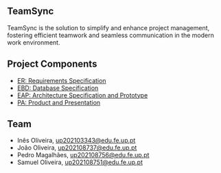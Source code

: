 ## TeamSync

TeamSync is the solution to simplify and enhance project management, fostering efficient teamwork and seamless communication in the modern work environment.

## Project Components

- [ER: Requirements Specification](WIKI/ER.md)
- [EBD: Database Specification](WIKI/EBD.md)
- [EAP: Architecture Specification and Prototype](WIKI/EAP.md)
- [PA: Product and Presentation](WIKI/PA.md)

## Team

* Inês Oliveira, up202103343@edu.fe.up.pt
* João Oliveira, up202108737@edu.fe.up.pt 
* Pedro Magalhães, up202108756@edu.fe.up.pt
* Samuel Oliveira, up202108751@edu.fe.up.pt
